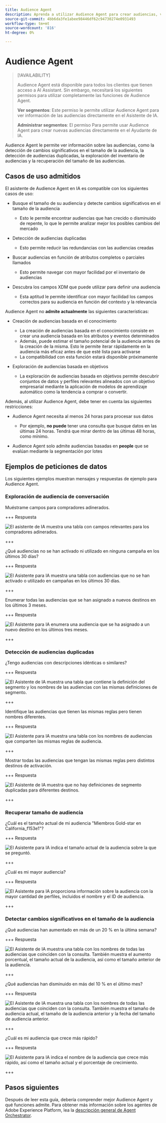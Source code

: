 ```yaml
---
title: Audience Agent
description: Aprenda a utilizar Audience Agent para crear audiencias, ver cambios de audiencia, detectar audiencias duplicadas y ver perspectivas de audiencia.
source-git-commit: 4bb6da3fe1abee98446df62c94730274e0931493
workflow-type: tm+mt
source-wordcount: '816'
ht-degree: 0%

---
```



# Audience Agent

>[!AVAILABILITY]
>
>Audience Agent está disponible para todos los clientes que tienen acceso a AI Assistant. Sin embargo, necesitará los siguientes permisos para utilizar completamente las funciones de Audience Agent.
>
>**Ver segmentos**: Este permiso le permite utilizar Audience Agent para ver información de las audiencias directamente en el Asistente de IA.
>
>**Administrar segmentos**: El permiso Para permite usar Audience Agent para crear nuevas audiencias directamente en el Ayudante de IA.

Audience Agent le permite ver información sobre las audiencias, como la detección de cambios significativos en el tamaño de la audiencia, la detección de audiencias duplicadas, la exploración del inventario de audiencias y la recuperación del tamaño de las audiencias.

## Casos de uso admitidos

El asistente de Audience Agent en IA es compatible con los siguientes casos de uso:

- Busque el tamaño de su audiencia y detecte cambios significativos en el tamaño de la audiencia

   - Esto le permite encontrar audiencias que han crecido o disminuido de repente, lo que le permite analizar mejor los posibles cambios del mercado

- Detección de audiencias duplicadas

   - Esto permite reducir las redundancias con las audiencias creadas

- Buscar audiencias en función de atributos completos o parciales llamados

   - Esto permite navegar con mayor facilidad por el inventario de audiencias

- Descubra los campos XDM que puede utilizar para definir una audiencia

   - Esta aptitud le permite identificar con mayor facilidad los campos correctos para su audiencia en función del contexto y la relevancia

Audience Agent no **admite actualmente** las siguientes características:

- Creación de audiencias basada en el conocimiento

   - La creación de audiencias basada en el conocimiento consiste en crear una audiencia basada en los atributos y eventos determinados
   - Además, puede estimar el tamaño potencial de la audiencia antes de la creación de la misma. Esto le permite iterar rápidamente en la audiencia más eficaz antes de que esté lista para activarse
   - La compatibilidad con esta función estará disponible próximamente

- Exploración de audiencias basada en objetivos

   - La exploración de audiencias basada en objetivos permite descubrir conjuntos de datos y perfiles relevantes alineados con un objetivo empresarial mediante la aplicación de modelos de aprendizaje automático como la tendencia a comprar o convertir.

Además, al utilizar Audience Agent, debe tener en cuenta las siguientes restricciones:

- Audience Agent necesita al menos 24 horas para procesar sus datos

   - Por ejemplo, **no puede** tener una consulta que busque datos en las últimas 24 horas. Tendrá que mirar dentro de las últimas 48 horas, como mínimo.

- Audience Agent solo admite audiencias basadas en **people** que se evalúan mediante la segmentación por lotes

## Ejemplos de peticiones de datos

Los siguientes ejemplos muestran mensajes y respuestas de ejemplo para Audience Agent.

### Exploración de audiencia de conversación

Muéstrame campos para compradores adinerados.

+++ Respuesta

![El asistente de IA muestra una tabla con campos relevantes para los compradores adinerados.](./images/audience/affluent-buyers.png)

+++

¿Qué audiencias no se han activado ni utilizado en ninguna campaña en los últimos 30 días?

+++ Respuesta

![El Asistente para IA muestra una tabla con audiencias que no se han activado o utilizado en campañas en los últimos 30 días.](./images/audience/not-activated.png)

+++

Enumerar todas las audiencias que se han asignado a nuevos destinos en los últimos 3 meses.

+++ Respuesta

![El Asistente para IA enumera una audiencia que se ha asignado a un nuevo destino en los últimos tres meses.](./images/audience/new-destination.png)

+++

### Detección de audiencias duplicadas

¿Tengo audiencias con descripciones idénticas o similares?

+++ Respuesta

![El Asistente de IA muestra una tabla que contiene la definición del segmento y los nombres de las audiencias con las mismas definiciones de segmento.](./images/audience/similar-descriptions.png)

+++

Identifique las audiencias que tienen las mismas reglas pero tienen nombres diferentes.

+++ Respuesta

![El Asistente para IA muestra una tabla con los nombres de audiencias que comparten las mismas reglas de audiencia.](./images/audience/same-rules-different-names.png)

+++

Mostrar todas las audiencias que tengan las mismas reglas pero distintos destinos de activación.

+++ Respuesta

![El Asistente de IA muestra que no hay definiciones de segmento duplicadas para diferentes destinos.](./images/audience/same-rules-different-destinations.png)

+++

### Recuperar tamaño de audiencia

¿Cuál es el tamaño actual de mi audiencia &quot;Miembros Gold-star en California_f153e1&quot;?

+++ Respuesta

![El Asistente para IA indica el tamaño actual de la audiencia sobre la que se preguntó.](./images/audience/current-size.png)

+++

¿Cuál es mi mayor audiencia?

+++ Respuesta

![El Asistente para IA proporciona información sobre la audiencia con la mayor cantidad de perfiles, incluidos el nombre y el ID de audiencia.](./images/audience/largest-audience.png)

+++

### Detectar cambios significativos en el tamaño de la audiencia

¿Qué audiencias han aumentado en más de un 20 % en la última semana?

+++ Respuesta

![El Asistente de IA muestra una tabla con los nombres de todas las audiencias que coinciden con la consulta. También muestra el aumento porcentual, el tamaño actual de la audiencia, así como el tamaño anterior de la audiencia.](./images/audience/increase-past-week.png)

+++

¿Qué audiencias han disminuido en más del 10 % en el último mes?

+++ Respuesta

![El Asistente de IA muestra una tabla con los nombres de todas las audiencias que coinciden con la consulta. También muestra el tamaño de audiencia actual, el tamaño de la audiencia anterior y la fecha del tamaño de audiencia anterior.](./images/audience/decrease-month.png)

+++

¿Cuál es mi audiencia que crece más rápido?

+++ Respuesta

![El Asistente para IA indica el nombre de la audiencia que crece más rápido, así como el tamaño actual y el porcentaje de crecimiento.](./images/audience/fastest-growing.png)

+++

## Pasos siguientes

Después de leer esta guía, debería comprender mejor Audience Agent y qué funciones admite. Para obtener más información sobre los agentes de Adobe Experience Platform, lea la [descripción general de Agent Orchestrator](./agent-orchestrator.md).

